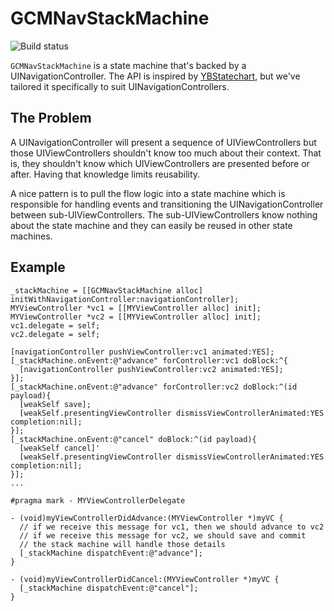 GCMNavStackMachine
==================

![Build status](https://travis-ci.org/gamechanger/GCMNavStackMachine.png)

`GCMNavStackMachine` is a state machine that's backed by a UINavigationController. The API is inspired by
[YBStatechart](https://github.com/ronaldmannak/YBStatechart), but we've tailored it specifically to suit
UINavigationControllers.

The Problem
-----------

A UINavigationController will present a sequence of UIViewControllers but those UIViewControllers shouldn't know too much
about their context. That is, they shouldn't know which UIViewControllers are presented before or after. Having that knowledge
limits reusability.

A nice pattern is to pull the flow logic into a state machine which is responsible for handling events and transitioning
the UINavigationController between sub-UIViewControllers. The sub-UIViewControllers know nothing about the state machine
and they can easily be reused in other state machines.

Example
-------

```
_stackMachine = [[GCMNavStackMachine alloc] initWithNavigationController:navigationController];
MYViewController *vc1 = [[MYViewController alloc] init];
MYViewController *vc2 = [[MYViewController alloc] init];
vc1.delegate = self;
vc2.delegate = self;

[navigationController pushViewController:vc1 animated:YES];
[_stackMachine.onEvent:@"advance" forController:vc1 doBlock:^{
  [navigationController pushViewController:vc2 animated:YES];
}];
[_stackMachine.onEvent:@"advance" forController:vc2 doBlock:^(id payload){
  [weakSelf save];
  [weakSelf.presentingViewController dismissViewControllerAnimated:YES completion:nil];
}];
[_stackMachine.onEvent:@"cancel" doBlock:^(id payload){
  [weakSelf cancel]'
  [weakSelf.presentingViewController dismissViewControllerAnimated:YES completion:nil];
}];
...

#pragma mark - MYViewControllerDelegate

- (void)myViewControllerDidAdvance:(MYViewController *)myVC {
  // if we receive this message for vc1, then we should advance to vc2
  // if we receive this message for vc2, we should save and commit
  // the stack machine will handle those details
  [_stackMachine dispatchEvent:@"advance"];
}

- (void)myViewControllerDidCancel:(MYViewController *)myVC {
  [_stackMachine dispatchEvent:@"cancel"];
}

```

 
